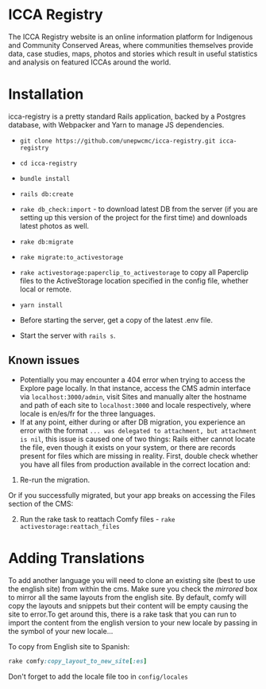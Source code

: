 ICCA Registry 
===========================

The ICCA Registry website is an online information platform for Indigenous and
Community Conserved Areas, where communities themselves provide data, case
studies, maps, photos and stories which result in useful statistics and
analysis on featured ICCAs around the world.

# Installation

icca-registry is a pretty standard Rails application, backed by a Postgres
database, with Webpacker and Yarn to manage JS dependencies.

- `git clone https://github.com/unepwcmc/icca-registry.git icca-registry`
- `cd icca-registry`
- `bundle install`

- `rails db:create`

- `rake db_check:import` - to download latest DB from the server (if you are setting up this version of the project for the first time) and downloads latest photos as well. 

- `rake db:migrate`

- `rake migrate:to_activestorage`

- `rake activestorage:paperclip_to_activestorage` to copy all Paperclip files to the ActiveStorage location specified in the config file, whether local or remote. 

- `yarn install`

- Before starting the server, get a copy of the latest .env file.

- Start the server with `rails s`.

## Known issues
-  Potentially you may encounter a 404 error when trying to access the Explore page locally. In that instance, access the CMS admin interface via `localhost:3000/admin`, visit Sites and manually alter the hostname and path of each site to `localhost:3000` and locale respectively, where locale is en/es/fr for the three languages.
- If at any point, either during or after DB migration, you experience an error with the format `... was delegated to attachment, but attachment is nil`, this issue is caused one of two things: Rails either cannot locate the file, even though it exists on your system, or there are records present for files which are missing in reality. First, double check whether you have all files from production available in the correct location and:

1) Re-run the migration. 

Or if you successfully migrated, but your app breaks on accessing the Files section of the CMS:

2) Run the rake task to reattach Comfy files - `rake activestorage:reattach_files` 

# Adding Translations

To add another language you will need to clone an existing site (best to use the english site) from within the cms. Make sure you check the *mirrored* box to mirror all the same layouts from the english site. By default, comfy will copy the layouts and snippets but their content will be empty causing the site to error.To get around this, there is a rake task that you can run to import the content from the english version to your new locale by passing in the symbol of your new locale...

To copy from English site to Spanish:

```ruby
rake comfy:copy_layout_to_new_site[:es]
```

Don't forget to add the locale file too in `config/locales`



